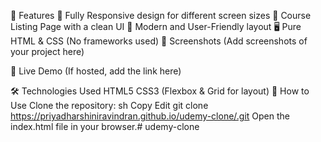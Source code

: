🔹 Features
🎨 Fully Responsive design for different screen sizes
📌 Course Listing Page with a clean UI
🎯 Modern and User-Friendly layout
🖥️ Pure HTML & CSS (No frameworks used)
📸 Screenshots
(Add screenshots of your project here)

🚀 Live Demo
(If hosted, add the link here)

🛠️ Technologies Used
HTML5
CSS3 (Flexbox & Grid for layout)
📌 How to Use
Clone the repository:
sh
Copy
Edit
git clone https://priyadharshiniravindran.github.io/udemy-clone/.git
Open the index.html file in your browser.# udemy-clone
